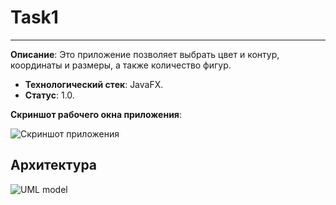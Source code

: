 # Task1
----------------
**Описание**:  Это приложение позволяет выбрать цвет и контур, координаты и размеры, а также количество фигур.
 - **Технологический стек**: JavaFX.
 - **Статус**:  1.0.

**Скриншот рабочего окна приложения**:

![Скриншот приложения](https://github.com/user-attachments/assets/badf095a-9117-4f42-b0a8-9968552f218f)

## Архитектура
![UML model](https://github.com/user-attachments/assets/0e9467ea-c0b3-4c0e-a917-cac4f0b83a4c)
